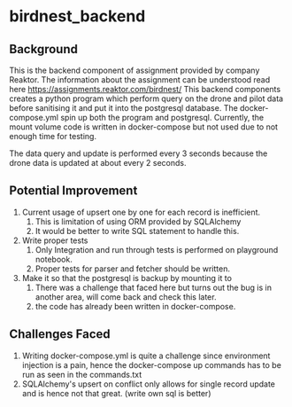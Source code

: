 # birdnest_backend

## Background

This is the backend component of assignment provided by company Reaktor.
The information about the assignment can be understood read here https://assignments.reaktor.com/birdnest/
This backend components creates a python program which perform query on the drone and pilot data before sanitising it
and put it into the postgresql database.
The docker-compose.yml spin up both the program and postgresql.
Currently, the mount volume code is written in docker-compose but not used due to not enough time for testing.

The data query and update is performed every 3 seconds because the drone data is updated at about every 2 seconds.

## Potential Improvement

1. Current usage of upsert one by one for each record is inefficient.
    1. This is limitation of using ORM provided by SQLAlchemy
    2. It would be better to write SQL statement to handle this.
2. Write proper tests
    1. Only Integration and run through tests is performed on playground notebook.
    2. Proper tests for parser and fetcher should be written.
3. Make it so that the postgresql is backup by mounting it to
    1. There was a challenge that faced here but turns out the bug is in another area, will come back and check this
       later.
    2. the code has already been written in docker-compose.

## Challenges Faced

1. Writing docker-compose.yml is quite a challenge since environment injection is a pain, hence the docker-compose up
   commands has to be run as seen in the commands.txt
2. SQLAlchemy's upsert on conflict only allows for single record update and is hence not that great. (write own sql is
   better)